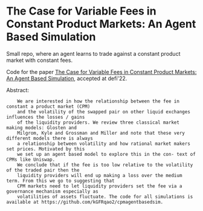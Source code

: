 # The Case for Variable Fees in Constant Product Markets: An Agent Based Simulation

Small repo, where an agent learns to trade against a constant product market with constant fees. 

Code for the paper [The Case for Variable Fees in Constant Product Markets: An Agent Based Simulation](https://papers.ssrn.com/sol3/papers.cfm?abstract_id=4065088), accepted at defi'22.  

Abstract:

        We are interested in how the relationship between the fee in constant a product market (CPM) 
        and the volatility of the swapped pair on other liquid exchanges influences the losses / gains 
        of the liquidity providers. We review three classical market making models: Glosten and
        Milgrom, Kyle and Grossman and Miller and note that these very different models there is always 
        a relationship between volatility and how rational market makers set prices. Motivated by this 
        we set up an agent based model to explore this in the con- text of CPMs like Uniswap. 
        We conclude that if the fee is too low relative to the volatility of the traded pair then the 
        liquidity providers will end up making a loss over the medium term. From this we go to suggesting that 
        CPM markets need to let liquidity providers set the fee via a governance mechanism especially as 
        volatilities of assets fluctuate. The code for all simulations is available at https://github.com/kGFRqao2/cpmagentbasedsim.

